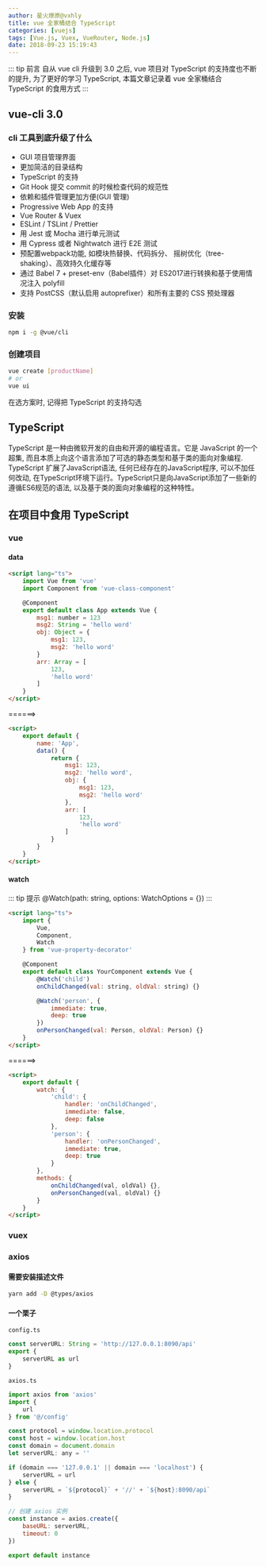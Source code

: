 ```yaml
---
author: 星火燎原@vxhly
title: vue 全家桶结合 TypeScript
categories: [vuejs]
tags: [Vue.js, Vuex, VueRouter, Node.js]
date: 2018-09-23 15:19:43
---
```


::: tip 前言
自从 vue cli 升级到 3.0 之后, vue 项目对 TypeScript 的支持度也不断的提升, 为了更好的学习 TypeScript, 本篇文章记录着 vue 全家桶结合 TypeScript 的食用方式
:::
<!-- more -->

## vue-cli 3.0

### cli 工具到底升级了什么

* GUI 项目管理界面
* 更加简洁的目录结构
* TypeScript 的支持
* Git Hook 提交 commit 的时候检查代码的规范性
* 依赖和插件管理更加方便(GUI 管理)
* Progressive Web App 的支持
* Vue Router & Vuex
* ESLint / TSLint / Prettier
* 用 Jest 或 Mocha 进行单元测试
* 用 Cypress 或者 Nightwatch 进行 E2E 测试
* 预配置webpack功能, 如模块热替换、代码拆分、 摇树优化（tree-shaking）、高效持久化缓存等
* 通过 Babel 7 + preset-env（Babel插件）对 ES2017进行转换和基于使用情况注入 polyfill
* 支持 PostCSS（默认启用 autoprefixer）和所有主要的 CSS 预处理器

### 安装

``` bash
npm i -g @vue/cli
```

### 创建项目

``` bash
vue create [productName]
# or
vue ui
```

在选方案时, 记得把 TypeScript 的支持勾选

## TypeScript

TypeScript 是一种由微软开发的自由和开源的编程语言。它是 JavaScript 的一个超集, 而且本质上向这个语言添加了可选的静态类型和基于类的面向对象编程. TypeScript 扩展了JavaScript语法, 任何已经存在的JavaScript程序, 可以不加任何改动, 在TypeScript环境下运行。TypeScript只是向JavaScript添加了一些新的遵循ES6规范的语法, 以及基于类的面向对象编程的这种特性。

## 在项目中食用 TypeScript

### vue

#### data

``` html
<script lang="ts">
    import Vue from 'vue'
    import Component from 'vue-class-component'

    @Component
    export default class App extends Vue {
        msg1: number = 123
        msg2: String = 'hello word'
        obj: Object = {
            msg1: 123,
            msg2: 'hello word'
        }
        arr: Array = [
            123,
            'hello word'
        ]
    }
</script>
```

======>

``` html
<script>
    export default {
        name: 'App',
        data() {
            return {
                msg1: 123,
                msg2: 'hello word',
                obj: {
                    msg1: 123,
                    msg2: 'hello word'
                },
                arr: [
                    123,
                    'hello word'
                ]
            }
        }
    }
</script>
```

#### watch

::: tip 提示
@Watch(path: string, options: WatchOptions = {})
:::

``` html
<script lang="ts">
    import {
        Vue,
        Component,
        Watch
    } from 'vue-property-decorator'

    @Component
    export default class YourComponent extends Vue {
        @Watch('child')
        onChildChanged(val: string, oldVal: string) {}

        @Watch('person', {
            immediate: true,
            deep: true
        })
        onPersonChanged(val: Person, oldVal: Person) {}
    }
</script>
```

======>

``` html
<script>
    export default {
        watch: {
            'child': {
                handler: 'onChildChanged',
                immediate: false,
                deep: false
            },
            'person': {
                handler: 'onPersonChanged',
                immediate: true,
                deep: true
            }
        },
        methods: {
            onChildChanged(val, oldVal) {},
            onPersonChanged(val, oldVal) {}
        }
    }
</script>
```

### vuex

### axios

#### 需要安装描述文件

``` bash
yarn add -D @types/axios
```

#### 一个栗子

`config.ts` 

``` javascript
const serverURL: String = 'http://127.0.0.1:8090/api'
export {
    serverURL as url
}
```

`axios.ts` 

``` javascript
import axios from 'axios'
import {
    url
} from '@/config'

const protocol = window.location.protocol
const host = window.location.host
const domain = document.domain
let serverURL: any = ''

if (domain === '127.0.0.1' || domain === 'localhost') {
    serverURL = url
} else {
    serverURL = `${protocol}` + '//' + `${host}:8090/api` 
}

// 创建 axios 实例
const instance = axios.create({
    baseURL: serverURL,
    timeout: 0
})

export default instance
```

